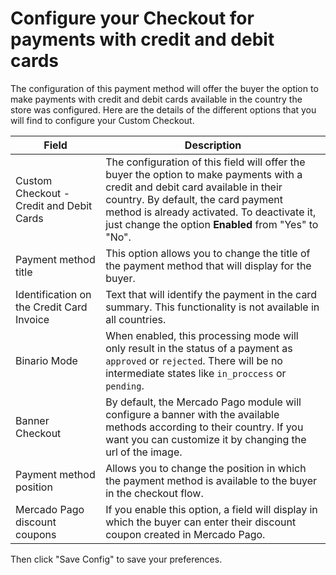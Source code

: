 # Configure your Checkout for payments with credit and debit cards

The configuration of this payment method will offer the buyer the option to make payments with credit and debit cards available in the country the store was configured.
Here are the details of the different options that you will find to configure your Custom Checkout.

| Field | Description |
|---|---|
| Custom Checkout - Credit and Debit Cards | The configuration of this field will offer the buyer the option to make payments with a credit and debit card available in their country. By default, the card payment method is already activated. To deactivate it, just change the option **Enabled** from "Yes" to "No".  |
| Payment method title  | This option allows you to change the title of the payment method that will display for the buyer.  |
| Identification on the Credit Card Invoice | Text that will identify the payment in the card summary. This functionality is not available in all countries.  |
| Binario Mode  | When enabled, this processing mode will only result in the status of a payment as `approved` or `rejected`. There will be no intermediate states like `in_proccess` or `pending`.  |
| Banner Checkout | By default, the Mercado Pago module will configure a banner with the available methods according to their country. If you want you can customize it by changing the url of the image. |
| Payment method position | Allows you to change the position in which the payment method is available to the buyer in the checkout flow.  |
| Mercado Pago discount coupons | If you enable this option, a field will display in which the buyer can enter their discount coupon created in Mercado Pago. |

Then click "Save Config" to save your preferences.